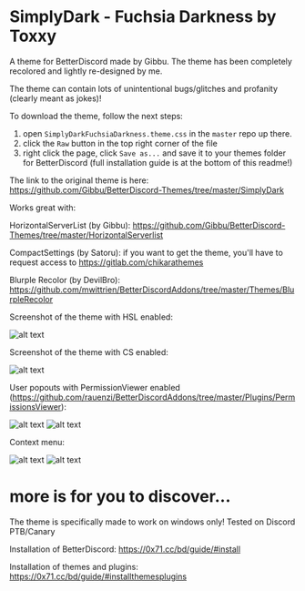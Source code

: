 # SimplyDark - Fuchsia Darkness by Toxxy
A theme for BetterDiscord made by Gibbu. The theme has been completely recolored and lightly re-designed by me.

The theme can contain lots of unintentional bugs/glitches and profanity (clearly meant as jokes)!


To download the theme, follow the next steps:
1. open `SimplyDarkFuchsiaDarkness.theme.css` in the `master` repo up there.
2. click the `Raw` button in the top right corner of the file
3. right click the page, click `Save as...` and save it to your themes folder for BetterDiscord (full installation guide is at the bottom of this readme!)

The link to the original theme is here: https://github.com/Gibbu/BetterDiscord-Themes/tree/master/SimplyDark

Works great with:

HorizontalServerList (by Gibbu): https://github.com/Gibbu/BetterDiscord-Themes/tree/master/HorizontalServerlist

CompactSettings (by Satoru): if you want to get the theme, you'll have to request access to https://gitlab.com/chikarathemes

Blurple Recolor (by DevilBro): https://github.com/mwittrien/BetterDiscordAddons/tree/master/Themes/BlurpleRecolor




Screenshot of the theme with HSL enabled:

![alt text](https://i.imgur.com/U2l9gsh.png)

Screenshot of the theme with CS enabled:

![alt text](https://i.imgur.com/MbRRsur.png)

User popouts with PermissionViewer enabled (https://github.com/rauenzi/BetterDiscordAddons/tree/master/Plugins/PermissionsViewer):

![alt text](https://i.imgur.com/Ch90J5l.png) ![alt text](https://i.imgur.com/FKFoKxz.png)

Context menu:

![alt text](https://i.imgur.com/71GOili.png) ![alt text](https://i.imgur.com/vq4iMJ0.png)

# more is for you to discover...

The theme is specifically made to work on windows only! Tested on Discord PTB/Canary

Installation of BetterDiscord:
https://0x71.cc/bd/guide/#install

Installation of themes and plugins:
https://0x71.cc/bd/guide/#installthemesplugins
